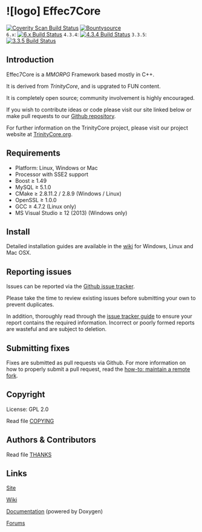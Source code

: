 # ![logo] Effec7Core

[![Coverity Scan Build Status](https://scan.coverity.com/projects/435/badge.svg)](https://scan.coverity.com/projects/435) 
[![Bountysource](https://www.bountysource.com/badge/tracker?tracker_id=1310)](https://www.bountysource.com/trackers/1310-trinity-core?utm_source=1310&utm_medium=shield&utm_campaign=TRACKER_BADGE)  
`6.x`: [![6.x Build Status](https://travis-ci.org/TrinityCore/TrinityCore.svg?branch=6.x)](https://travis-ci.org/TrinityCore/TrinityCore)
`4.3.4`: [![4.3.4 Build Status](https://travis-ci.org/TrinityCore/TrinityCore.svg?branch=4.3.4)](https://travis-ci.org/TrinityCore/TrinityCore)
`3.3.5`: [![3.3.5 Build Status](https://travis-ci.org/TrinityCore/TrinityCore.svg?branch=3.3.5)](https://travis-ci.org/TrinityCore/TrinityCore)

## Introduction

Effec7Core is a *MMORPG* Framework based mostly in C++.

It is derived from *TrinityCore*, and is upgrated to FUN content. 

It is completely open source; community involvement is highly encouraged.

If you wish to contribute ideas or code please visit our site linked below or
make pull requests to our [Github repository](https://github.com/Effec7/Effec7Core).

For further information on the TrinityCore project, please visit our project
website at [TrinityCore.org](http://www.trinitycore.org).

## Requirements

+ Platform: Linux, Windows or Mac
+ Processor with SSE2 support
+ Boost ≥ 1.49
+ MySQL ≥ 5.1.0
+ CMake ≥ 2.8.11.2 / 2.8.9 (Windows / Linux)
+ OpenSSL ≥ 1.0.0
+ GCC ≥ 4.7.2 (Linux only)
+ MS Visual Studio ≥ 12 (2013) (Windows only)


## Install

Detailed installation guides are available in the [wiki](http://collab.kpsn.org/display/tc/Installation+Guide) for
Windows, Linux and Mac OSX.


## Reporting issues

Issues can be reported via the [Github issue tracker](https://github.com/TrinityCore/TrinityCore/issues?labels=Branch-3.3.5a).

Please take the time to review existing issues before submitting your own to
prevent duplicates.

In addition, thoroughly read through the [issue tracker guide](http://www.trinitycore.org/f/topic/37-the-trinitycore-issuetracker-and-you/) to ensure
your report contains the required information. Incorrect or poorly formed
reports are wasteful and are subject to deletion.


## Submitting fixes

Fixes are submitted as pull requests via Github. For more information on how to
properly submit a pull request, read the [how-to: maintain a remote fork](http://www.trinitycore.org/f/topic/6037-howto-maintain-a-remote-fork-for-pull-requests-tortoisegit/).


## Copyright

License: GPL 2.0

Read file [COPYING](COPYING)


## Authors &amp; Contributors

Read file [THANKS](THANKS)


## Links

[Site](http://www.trinitycore.org)

[Wiki](http://trinitycore.info)

[Documentation](http://www.trinitycore.net) (powered by Doxygen)

[Forums](http://www.trinitycore.org/f/)
